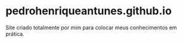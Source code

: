 # pedrohenriqueantunes.github.io
 Site criado totalmente por mim para colocar meus conhecimentos em prática.
